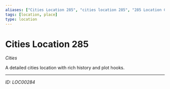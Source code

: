 ```yaml
---
aliases: ["Cities Location 285", "cities location 285", "285 Location Cities"]
tags: [location, place]
type: location
---
```


# Cities Location 285

*Cities*

A detailed cities location with rich history and plot hooks.

---
*ID: LOC00284*